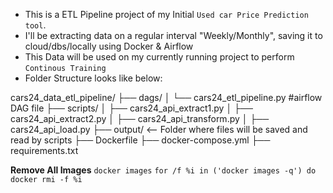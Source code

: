 - This is a ETL Pipeline project of my Initial `Used car Price Prediction tool`.
- I'll be extracting data on a regular interval "Weekly/Monthly", saving it to cloud/dbs/locally using Docker & Airflow
- This Data will be used on my currently running project to perform `Continous Training`
- Folder Structure looks like below:


cars24_data_etl_pipeline/
├── dags/
│   └── cars24_etl_pipeline.py  #airflow DAG file
├── scripts/
│   ├── cars24_api_extract1.py
│   ├── cars24_api_extract2.py
│   ├── cars24_api_transform.py
│   ├── cars24_api_load.py
├── output/  <-- Folder where files will be saved and read by scripts
├── Dockerfile
├── docker-compose.yml
├── requirements.txt


**Remove All Images**
`docker images`
`for /f %i in ('docker images -q') do docker rmi -f %i`